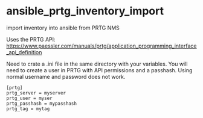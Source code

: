 # ansible_prtg_inventory_import
import inventory into ansible from PRTG NMS

Uses the PRTG API: https://www.paessler.com/manuals/prtg/application_programming_interface_api_definition

Need to crate a .ini file in the same directory with your variables. You will need to create a user in PRTG with API permissions and a passhash. Using normal username and password does not work.
```
[prtg]
prtg_server = myserver
prtg_user = myser
prtg_passhash = mypasshash
prtg_tag = mytag
```